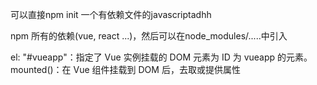 可以直接npm init 一个有依赖文件的javascriptadhh

npm 所有的依赖(vue, react ...)，然后可以在node_modules/.....中引入


el: "#vueapp"：指定了 Vue 实例挂载的 DOM 元素为 ID 为 vueapp 的元素。
mounted()：在 Vue 组件挂载到 DOM 后，去取或提供属性